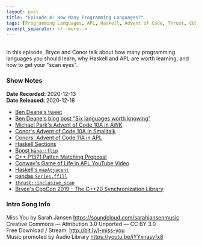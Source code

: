 ```yaml
---
layout: post
title: "Episode 4: How Many Programming Languages?"
tags: [Programming Languages, APL, Haskell, Advent of Code, Thrust, CUDA]
excerpt_separator: <!--more-->
---
```


<div id="buzzsprout-player-6911573"></div>
<script src="https://www.buzzsprout.com/1501960/6911573-episode-4-how-many-programming-languages.js?container_id=buzzsprout-player-6911573&player=small" type="text/javascript" charset="utf-8"></script>

<br>In this episode, Bryce and Conor talk about how many programming languages you should learn, why Haskell and APL are worth learning, and how to get your "scan eyes".

<!--more-->

### Show Notes

**Date Recorded:** 2020-12-13 <br>
**Date Released:** 2020-12-18

* [Ben Deane's tweet](https://twitter.com/ben_deane/status/1154162482258305029?s=20)
* [Ben Deane's blog post "Six languages worth knowing"](http://www.elbeno.com/blog/?p=420)
* [Michael Park's Advent of Code 10A in AWK](https://twitter.com/mcypark/status/1336950792687775745)
* [Conor's Advent of Code 10A in Smalltalk](https://twitter.com/code_report/status/1337063154233257991?s=20)
* [Conors' Advent of Code 11A in APL](https://twitter.com/code_report/status/1337579873376854016?s=20)
* [Haskell Sections](https://wiki.haskell.org/Section_of_an_infix_operator)
* [Boost `hana::flip`](https://boostorg.github.io/hana/group__group-functional.html#ga004f884cdbb85c2efe3383c1db450094)
* [C++ P1371 Patten Matching Proposal](http://www.open-std.org/jtc1/sc22/wg21/docs/papers/2020/p1371r2.pdf)
* [Conway's Game of Life in APL YouTube Video](https://youtu.be/a9xAKttWgP4)
* [Haskell's `mapAdjacent`](https://hackage.haskell.org/package/utility-ht-0.0.15/docs/Data-List-HT.html#v:mapAdjacent)
* [pandas `Series.ffill`](https://pandas.pydata.org/pandas-docs/stable/reference/api/pandas.Series.ffill.html)
* [`thrust::inclusive_scan`](https://thrust.github.io/doc/group__prefixsums_gafb24ad76101263038b0acaddc094d70a.html#gafb24ad76101263038b0acaddc094d70a)
* [Bryce's CppCon 2019 - The C++20 Synchronization Library](https://youtu.be/Zcqwb3CWqs4)

### Intro Song Info

Miss You by Sarah Jansen https://soundcloud.com/sarahjansenmusic<br>
Creative Commons — Attribution 3.0 Unported — CC BY 3.0<br>
Free Download / Stream: http://bit.ly/l-miss-you<br>
Music promoted by Audio Library https://youtu.be/iYYxnasvfx8<br>
